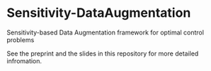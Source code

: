 # Sensitivity-DataAugmentation
 Sensitivity-based Data Augmentation framework for optimal control problems

See the preprint and the slides in this repository for more detailed infromation. 

